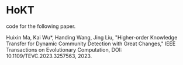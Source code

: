 # HoKT
code for the following paper.

Huixin Ma, Kai Wu*, Handing Wang, Jing Liu, "Higher-order Knowledge Transfer for Dynamic Community Detection with Great Changes," IEEE Transactions on Evolutionary Computation, DOI: 10.1109/TEVC.2023.3257563, 2023.
